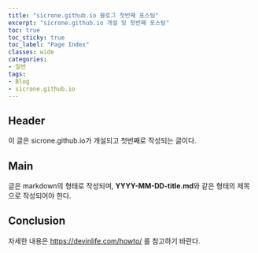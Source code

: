 ```yaml
--- 
title: "sicrone.github.io 블로그 첫번째 포스팅" 
excerpt: "sicrone.github.io 개설 및 첫번째 포스팅" 
toc: true
toc_sticky: true
toc_label: "Page Index"
classes: wide
categories: 
- 일반 
tags: 
- Blog
- sicrone.github.io 
---
```


## Header

이 글은 sicrone.github.io가 개설되고 첫번째로 작성되는 글이다.

## Main

글은 markdown의 형태로 작성되며, **YYYY-MM-DD-title.md**와 같은 형태의 제목으로 작성되어야 한다.

## Conclusion

자세한 내용은 https://devinlife.com/howto/ 를 참고하기 바란다.
